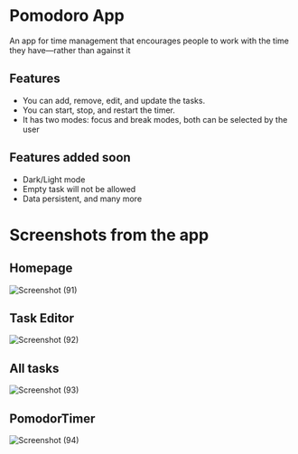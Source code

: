 
# Pomodoro App

An app for time management that encourages people to work with the time they have—rather than against it


## Features

- You can add, remove, edit, and update the tasks.
- You can start, stop, and restart the timer.
- It has two modes: focus and break modes, both can be selected by the user

## Features added soon
 - Dark/Light mode
 - Empty task will not be allowed
 - Data persistent, and many more
 


# Screenshots from the app

## Homepage

![Screenshot (91)](https://user-images.githubusercontent.com/72251324/163354318-ef33e622-a93d-4bd8-99c9-d2d52c164987.png)

## Task Editor

![Screenshot (92)](https://user-images.githubusercontent.com/72251324/163354372-19920aad-723d-4c75-a469-9e6ae15fd53e.png)

## All tasks

![Screenshot (93)](https://user-images.githubusercontent.com/72251324/163354446-adb7c59c-ef06-41c9-a9e6-a272ccff56ba.png)

## PomodorTimer

![Screenshot (94)](https://user-images.githubusercontent.com/72251324/163354495-3eccc9bd-c501-42fd-b1e0-6bb3a0b7005e.png)


